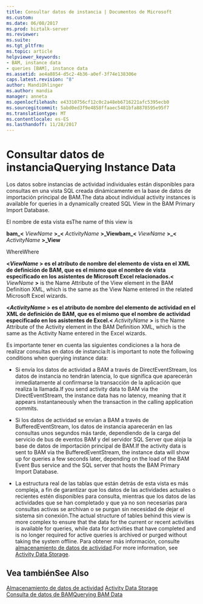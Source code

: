 ```yaml
---
title: Consultar datos de instancia | Documentos de Microsoft
ms.custom: 
ms.date: 06/08/2017
ms.prod: biztalk-server
ms.reviewer: 
ms.suite: 
ms.tgt_pltfrm: 
ms.topic: article
helpviewer_keywords:
- BAM, instance data
- queries [BAM], instance data
ms.assetid: ae4a8854-d5c2-4b36-a0ef-3f74e138306e
caps.latest.revision: "8"
author: MandiOhlinger
ms.author: mandia
manager: anneta
ms.openlocfilehash: e43310756cf12c0c2a48eb6716221afc5395ecb0
ms.sourcegitcommit: 5abd0ed3f9e4858ffaaec5481bfa8878595e95f7
ms.translationtype: MT
ms.contentlocale: es-ES
ms.lasthandoff: 11/28/2017
---
```

# <a name="querying-instance-data"></a><span data-ttu-id="5c0e5-102">Consultar datos de instancia</span><span class="sxs-lookup"><span data-stu-id="5c0e5-102">Querying Instance Data</span></span>
<span data-ttu-id="5c0e5-103">Los datos sobre instancias de actividad individuales están disponibles para consultas en una vista SQL creada dinámicamente en la base de datos de importación principal de BAM.</span><span class="sxs-lookup"><span data-stu-id="5c0e5-103">The data about individual activity instances is available for queries in a dynamically created SQL View in the BAM Primary Import Database.</span></span>  
  
 <span data-ttu-id="5c0e5-104">El nombre de esta vista es</span><span class="sxs-lookup"><span data-stu-id="5c0e5-104">The name of this view is</span></span>  
  
 <span data-ttu-id="5c0e5-105">**bam_\<**  *ViewName*  **\>_\<**  *ActivityName*  **\>_View**</span><span class="sxs-lookup"><span data-stu-id="5c0e5-105">**bam_\<** *ViewName* **\>_\<** *ActivityName* **\>_View**</span></span>  
  
 <span data-ttu-id="5c0e5-106">Where</span><span class="sxs-lookup"><span data-stu-id="5c0e5-106">Where</span></span>  
  
 <span data-ttu-id="5c0e5-107">**\<***ViewName*  **\>**  es el atributo de nombre del elemento de vista en el XML de definición de BAM, que es el mismo que el nombre de vista especificado en los asistentes de Microsoft Excel relacionados.</span><span class="sxs-lookup"><span data-stu-id="5c0e5-107">**\<** *ViewName* **\>** is the Name Attribute of the View element in the BAM Definition XML, which is the same as the View Name entered in the related Microsoft Excel wizards.</span></span>  
  
 <span data-ttu-id="5c0e5-108">**\<***ActivityName*  **\>**  es el atributo de nombre del elemento de actividad en el XML de definición de BAM, que es el mismo que el nombre de actividad especificado en los asistentes de Excel.</span><span class="sxs-lookup"><span data-stu-id="5c0e5-108">**\<** *ActivityName* **\>** is the Name Attribute of the Activity element in the BAM Definition XML, which is the same as the Activity Name entered in the Excel wizards.</span></span>  
  
 <span data-ttu-id="5c0e5-109">Es importante tener en cuenta las siguientes condiciones a la hora de realizar consultas en datos de instancia:</span><span class="sxs-lookup"><span data-stu-id="5c0e5-109">It is important to note the following conditions when querying instance data:</span></span>  
  
-   <span data-ttu-id="5c0e5-110">Si envía los datos de actividad a BAM a través de DirectEventStream, los datos de instancia no tendrán latencia, lo que significa que aparecerán inmediatamente al confirmarse la transacción de la aplicación que realiza la llamada.</span><span class="sxs-lookup"><span data-stu-id="5c0e5-110">If you send activity data to BAM via the DirectEventStream, the instance data has no latency, meaning that it appears instantaneously when the transaction in the calling application commits.</span></span>  
  
-   <span data-ttu-id="5c0e5-111">Si los datos de actividad se envían a BAM a través de BufferedEventStream, los datos de instancia aparecerán en las consultas unos segundos más tarde, dependiendo de la carga del servicio de bus de eventos BAM y del servidor SQL Server que aloja la base de datos de importación principal de BAM.</span><span class="sxs-lookup"><span data-stu-id="5c0e5-111">If the activity data is sent to BAM via the BufferedEventStream, the instance data will show up for queries a few seconds later, depending on the load of the BAM Event Bus service and the SQL server that hosts the BAM Primary Import Database.</span></span>  
  
-   <span data-ttu-id="5c0e5-112">La estructura real de las tablas que están detrás de esta vista es más compleja, a fin de garantizar que los datos de las actividades actuales o recientes estén disponibles para consulta, mientras que los datos de las actividades que se han completado y que ya no son necesarias para consultas activas se archivan o se purgan sin necesidad de dejar el sistema sin conexión.</span><span class="sxs-lookup"><span data-stu-id="5c0e5-112">The actual structure of tables behind this view is more complex to ensure that the data for the current or recent activities is available for queries, while data for activities that have completed and is no longer required for active queries is archived or purged without taking the system offline.</span></span> <span data-ttu-id="5c0e5-113">Para obtener más información, consulte [almacenamiento de datos de actividad](../core/activity-data-storage.md).</span><span class="sxs-lookup"><span data-stu-id="5c0e5-113">For more information, see [Activity Data Storage](../core/activity-data-storage.md).</span></span>  
  
## <a name="see-also"></a><span data-ttu-id="5c0e5-114">Vea también</span><span class="sxs-lookup"><span data-stu-id="5c0e5-114">See Also</span></span>  
 <span data-ttu-id="5c0e5-115">[Almacenamiento de datos de actividad](../core/activity-data-storage.md) </span><span class="sxs-lookup"><span data-stu-id="5c0e5-115">[Activity Data Storage](../core/activity-data-storage.md) </span></span>  
 [<span data-ttu-id="5c0e5-116">Consulta de datos de BAM</span><span class="sxs-lookup"><span data-stu-id="5c0e5-116">Querying BAM Data</span></span>](../core/querying-bam-data.md)